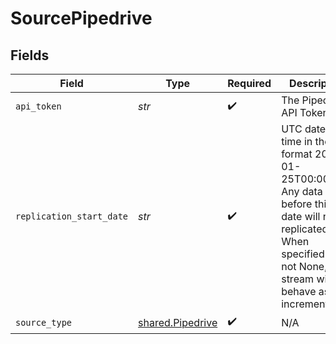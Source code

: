 # SourcePipedrive


## Fields

| Field                                                                                                                                                                       | Type                                                                                                                                                                        | Required                                                                                                                                                                    | Description                                                                                                                                                                 | Example                                                                                                                                                                     |
| --------------------------------------------------------------------------------------------------------------------------------------------------------------------------- | --------------------------------------------------------------------------------------------------------------------------------------------------------------------------- | --------------------------------------------------------------------------------------------------------------------------------------------------------------------------- | --------------------------------------------------------------------------------------------------------------------------------------------------------------------------- | --------------------------------------------------------------------------------------------------------------------------------------------------------------------------- |
| `api_token`                                                                                                                                                                 | *str*                                                                                                                                                                       | :heavy_check_mark:                                                                                                                                                          | The Pipedrive API Token.                                                                                                                                                    |                                                                                                                                                                             |
| `replication_start_date`                                                                                                                                                    | *str*                                                                                                                                                                       | :heavy_check_mark:                                                                                                                                                          | UTC date and time in the format 2017-01-25T00:00:00Z. Any data before this date will not be replicated. When specified and not None, then stream will behave as incremental | 2017-01-25 00:00:00Z                                                                                                                                                        |
| `source_type`                                                                                                                                                               | [shared.Pipedrive](../../models/shared/pipedrive.md)                                                                                                                        | :heavy_check_mark:                                                                                                                                                          | N/A                                                                                                                                                                         |                                                                                                                                                                             |
